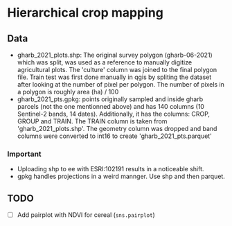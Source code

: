 # Hierarchical crop mapping

## Data
  - gharb_2021_plots.shp: The original survey polygon (gharb-06-2021) which was split, was used as a reference to manually digitize agricultural plots. The 'culture' column was joined to the final polygon file.
    Train test was first done manually in qgis by spliting the dataset after looking at the number of pixel per polygon. 
    The number of pixels in a polygon is roughly area (ha) / 100
  - gharb_2021_pts.gpkg: points originally sampled and inside gharb parcels (not the one mentionned above) and has 140 columns (10 Sentinel-2 bands, 14 dates).
    Additionally, it has the columns: CROP, GROUP and TRAIN.
    The TRAIN column is taken from 'gharb_2021_plots.shp'.
    The geometry column was dropped and band columns were converted to int16 to create 'gharb_2021_pts.parquet'
  
  ### Important
  - Uploading shp to ee with ESRI:102191 results in a noticeable shift.
  - gpkg handles projections in a weird mannger. Use shp and then parquet.
    
## TODO
 - [ ] Add pairplot with NDVI for cereal (`sns.pairplot`)



